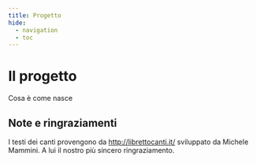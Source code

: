 ```yaml
---
title: Progetto
hide:
  - navigation
  - toc
---
```


# Il progetto

Cosa è come nasce


## Note e ringraziamenti
I testi dei canti provengono da http://librettocanti.it/ sviluppato da Michele Mammini. A lui il nostro più sincero ringraziamento.